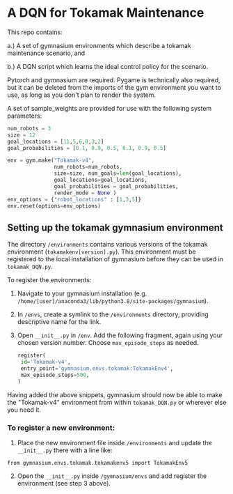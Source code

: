 
# A DQN for Tokamak Maintenance

This repo contains:

a.) A set of gymnasium environments which describe a tokamak maintenance scenario, and

b.) A DQN script which learns the ideal control policy for the scenario.

Pytorch and gymnasium are required. Pygame is technically also required, but it can be deleted from the imports of the gym environment you want to use, as long as you don't plan to render the system.

A set of sample_weights are provided for use with the following system parameters:

```python
num_robots = 3
size = 12
goal_locations = [11,5,6,0,3,2]
goal_probabilities = [0.1, 0.9, 0.5, 0.1, 0.9, 0.5]

env = gym.make("Tokamak-v4",
               num_robots=num_robots,
               size=size, num_goals=len(goal_locations),
               goal_locations=goal_locations,
               goal_probabilities = goal_probabilities,
               render_mode = None )
env_options = {"robot_locations" : [1,3,5]}
env.reset(options=env_options)
```

## Setting up the tokamak gymnasium environment

The directory `/environments` contains various versions of the tokamak environment (`tokamakenv[version].py`). This environment must be registered to the local installation of gymnasium before they can be used in `tokamak_DQN.py`.

To register the environments:

1. Navigate to your gymnasium installation (e.g. `/home/[user]/anaconda3/lib/python3.8/site-packages/gymnasium`).
2. In `/envs`, create a symlink to the `/environments` directory, providing descriptive name for the link.
3. Open `__init__.py` in `/env`. Add the following fragment, again using your chosen version number. Choose `max_episode_steps` as needed.
    
    ```python
    register(
     id='Tokamak-v4',
     entry_point='gymnasium.envs.tokamak:TokamakEnv4',
     max_episode_steps=500,
    )
    ```

Having added the above snippets, gymnasium should now be able to make the "Tokamak-v4" environment from within `tokamak_DQN.py` or wherever else you need it.

### To register a new environment:

1. Place the new environment file inside `/environments` and update the `__init__.py` there with a line like:
```
from gymnasium.envs.tokamak.tokamakenv5 import TokamakEnv5
```
2. Open the `__init__.py` inside `/gymnasium/envs` and add register the environment (see step 3 above).




